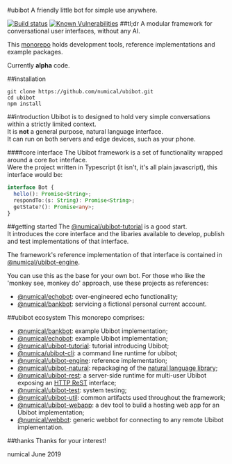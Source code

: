#ubibot
A friendly little bot for simple use anywhere.

[![Build status](https://travis-ci.org/numical/ubibot.svg)](https://travis-ci.org/numical/ubibot)
[![Known Vulnerabilities](https://snyk.io/test/github/numical/ubibot/badge.svg)](https://snyk.io/test/github/numical/ubibot)
##tl;dr
A modular framework for conversational user interfaces, without any AI.  
 
This [monorepo](https://gomonorepo.org/) holds development tools, reference implementations and example packages.

Currently **alpha** code. 

##installation
```$bash
git clone https://github.com/numical/ubibot.git
cd ubibot
npm install
```

##introduction
Ubibot is to designed to hold very simple conversations within a strictly limited context.  
It is **not** a general purpose, natural language interface.  
It can run on both servers and edge devices, such as your phone. 

####core interface
The Ubibot framework is a set of functionality wrapped around a core ```Bot``` interface.  
Were the project written in Typescript (it isn't, it's all plain javascript), this interface would be: 
```typescript
interface Bot {
  hello(): Promise<String>;
  respondTo:(s: String): Promise<String>;
  getState?(): Promise<any>;
}
```

##getting started
The [@numical/ubibot-tutorial](packages/tutorial/README.md) is a good start.  
It introduces the core interface and the libaries available to develop, publish and test implementations of that interface.

The framework's reference implementation of that interface is contained in [@numical/ubibot-engine](./packages/ubibot-engine/README.md).  

You can use this as the base for your own bot.  For those who like the 'monkey see, monkey do' approach, use these projects as references:
* [@numical/echobot](packages/echobot/README.md):  over-engineered echo functionality;
* [@numical/bankbot](packages/bankbot/README.md):  servicing a fictional personal current account.
  
##ubibot ecosystem
This monorepo comprises:
* [@numical/bankbot](packages/bankbot/README.md): example Ubibot implementation;
* [@numical/echobot](packages/echobot/README.md): example Ubibot implementation;
* [@numical/ubibot-tutorial](packages/tutorial/README.md): tutorial introducing Ubibot;
* [@numica/ubibot-cli](packages/ubibot-cli/README.md): a command line runtime for ubibot;
* [@numical/ubibot-engine](./packages/ubibot-engine/README.md): reference implementation;
* [@numical/ubibot-natural](./packages/ubibot-natural/README.md): repackaging of the [natural language library](https://www.npmjs.com/package/natural);
* [@numical/ubibot-rest](packages/ubibot-rest/README.md): a server-side runtime for multi-user Ubibot exposing an [HTTP ReST](https://www.restapitutorial.com/lessons/httpmethods.html) interface;
* [@numical/ubibot-test](packages/ubibot-test/README.md): system testing;
* [@numical/ubibot-util](packages/ubibot-util/README.md): common artifacts used throughout the framework;
* [@numical/ubibot-webapp](packages/ubibot-webapp/README.md): a dev tool to build a hosting web app for an Ubibot implementation;
* [@numical/webbot](packages/webbot/README.md): generic webbot for connecting to any remote Ubibot implementation.

##thanks
Thanks for your interest!

numical
June 2019


